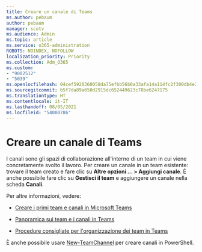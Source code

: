 ```yaml
---
title: Creare un canale di Teams
ms.author: pebaum
author: pebaum
manager: scotv
ms.audience: Admin
ms.topic: article
ms.service: o365-administration
ROBOTS: NOINDEX, NOFOLLOW
localization_priority: Priority
ms.collection: Adm_O365
ms.custom:
- "9002512"
- "5039"
ms.openlocfilehash: 04cef5920360058da75efbb56b0a33afa14a114fc2f300db4e26cdd8eef1aee2
ms.sourcegitcommit: b5f7da89a650d2915dc652449623c78be6247175
ms.translationtype: HT
ms.contentlocale: it-IT
ms.lasthandoff: 08/05/2021
ms.locfileid: "54080786"
---
```

# <a name="create-a-teams-channel"></a>Creare un canale di Teams

I canali sono gli spazi di collaborazione all'interno di un team in cui viene concretamente svolto il lavoro. Per creare un canale in un team esistente: trovare il team creato e fare clic su **Altre opzioni ... > Aggiungi canale**. È anche possibile fare clic su **Gestisci il team** e aggiungere un canale nella scheda **Canali**.

Per altre informazioni, vedere:

- [Creare i primi team e canali in Microsoft Teams](https://docs.microsoft.com/MicrosoftTeams/get-started-with-teams-create-your-first-teams-and-channels)

- [Panoramica sui team e i canali in Teams](https://docs.microsoft.com/microsoftteams/teams-channels-overview)

- [Procedure consigliate per l'organizzazione dei team in Teams](https://docs.microsoft.com/MicrosoftTeams/best-practices-organizing)

È anche possibile usare [New-TeamChannel](https://docs.microsoft.com/powershell/module/teams/new-teamchannel?view=teams-ps) per creare canali in PowerShell. 
